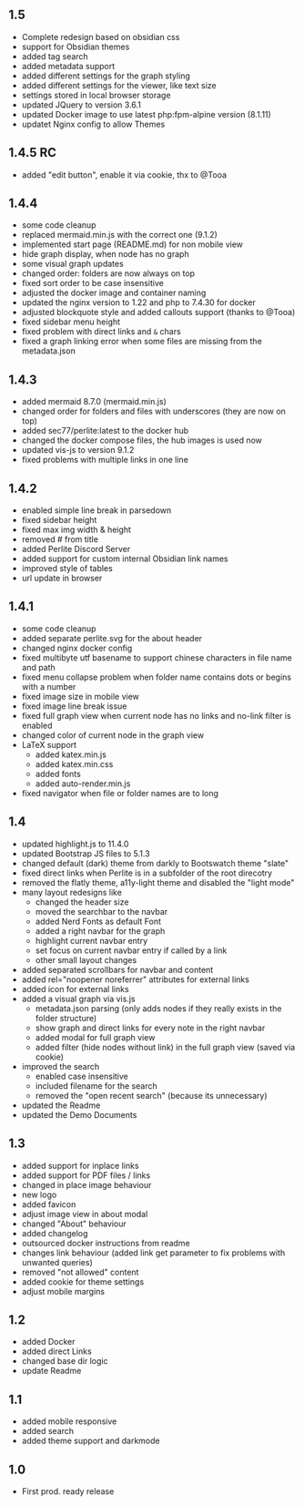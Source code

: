 ## 1.5
- Complete redesign based on obsidian css
- support for Obsidian themes
- added tag search
- added metadata support
- added different settings for the graph styling
- added different settings for the viewer, like text size
- settings stored in local browser storage
- updated JQuery to version 3.6.1
- updated Docker image to use latest php:fpm-alpine version (8.1.11)
- updatet Nginx config to allow Themes



## 1.4.5 RC
- added "edit button", enable it via cookie, thx to @Tooa

## 1.4.4
- some code cleanup
- replaced mermaid.min.js with the correct one (9.1.2)
- implemented start page (README.md) for non mobile view
- hide graph display, when node has no graph
- some visual graph updates
- changed order: folders are now always on top
- fixed sort order to be case insensitive
- adjusted the docker image and container naming
- updated the nginx version to 1.22 and php to 7.4.30 for docker
- adjusted blockquote style and added callouts support (thanks to @Tooa)
- fixed sidebar menu height
- fixed problem with direct links and `&` chars
- fixed a graph linking error when some files are missing from the metadata.json


## 1.4.3
- added mermaid 8.7.0 (mermaid.min.js)
- changed order for folders and files with underscores (they are now on top)
- added sec77/perlite:latest to the docker hub
- changed the docker compose files, the hub images is used now
- updated vis-js to version 9.1.2
- fixed problems with multiple links in one line


## 1.4.2
- enabled simple line break in parsedown
- fixed sidebar height
- fixed max img width & height
- removed # from title
- added Perlite Discord Server
- added support for custom internal Obsidian link names
- improved style of tables
- url update in browser


## 1.4.1
- some code cleanup
- added separate perlite.svg for the about header
- changed nginx docker config
- fixed multibyte utf basename to support chinese characters in file name and path
- fixed menu collapse problem when folder name contains dots or begins with a number
- fixed image size in mobile view
- fixed image line break issue
- fixed full graph view when current node has no links and no-link filter is enabled
- changed color of current node in the graph view
- LaTeX support 
    - added katex.min.js
    - added katex.min.css
    - added fonts
    - added auto-render.min.js
- fixed navigator when file or folder names are to long


## 1.4
- updated highlight.js to 11.4.0
- updated Bootstrap JS files to 5.1.3
- changed default (dark) theme from darkly to Bootswatch theme "slate"
- fixed direct links when Perlite is in a subfolder of the root direcotry
- removed the flatly theme, a11y-light theme and disabled the "light mode"
- many layout redesigns like
    - changed the header size
    - moved the searchbar to the navbar
    - added Nerd Fonts as default Font
    - added a right navbar for the graph
    - highlight current navbar entry
    - set focus on current navbar entry if called by a link
    - other small layout changes
- added separated scrollbars for navbar and content
- added rel="noopener noreferrer" attributes for external links
- added icon for external links
- added a visual graph via vis.js
    - metadata.json parsing (only adds nodes if they really exists in the folder structure)
    - show graph and direct links for every note in the right navbar
    - added modal for full graph view
    - added filter (hide nodes without link) in the full graph view (saved via cookie)
- improved the search
    - enabled case insensitive
    - included filename for the search
    - removed the "open recent search" (because its unnecessary)
- updated the Readme
- updated the Demo Documents


## 1.3
- added support for inplace links
- added support for PDF files / links
- changed in place image behaviour
- new logo
- added favicon
- adjust image view in about modal
- changed "About" behaviour
- added changelog
- outsourced docker instructions from readme
- changes link behaviour (added link get parameter to fix problems with unwanted queries)
- removed "not allowed" content
- added cookie for theme settings
- adjust mobile margins


## 1.2
- added Docker  
- added direct Links  
- changed base dir logic  
- update Readme


## 1.1
- added mobile responsive
- added search
- added theme support and darkmode 


## 1.0
- First prod. ready release
